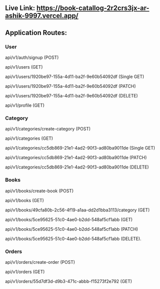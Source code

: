 ## Live Link: https://book-catallog-2r2crs3jx-ar-ashik-9997.vercel.app/

## Application Routes:

### User
api/v1/auth/signup (POST)

api/v1/users (GET)

api/v1/users/1920be97-155a-4d11-ba2f-9e60b54092df (Single GET)

api/v1/users/1920be97-155a-4d11-ba2f-9e60b54092df (PATCH)

api/v1/users/1920be97-155a-4d11-ba2f-9e60b54092df (DELETE) 

api/v1/profile (GET)

### Category
api/v1/categories/create-category (POST)

api/v1/categories (GET)

api/v1/categories/cc5db869-21e1-4ad2-90f3-ad80ba9011de (Single GET) 

api/v1/categories/cc5db869-21e1-4ad2-90f3-ad80ba9011de (PATCH)

api/v1/categories/cc5db869-21e1-4ad2-90f3-ad80ba9011de (DELETE)

### Books
api/v1/books/create-book (POST)

api/v1/books (GET)

api/v1/books/49cfa80b-2c56-4f19-a1aa-dd2d1bba3113/category (GET)

api/v1/books/5ce95625-51c0-4ae0-b2dd-548af5cf1abb (GET)

api/v1/books/5ce95625-51c0-4ae0-b2dd-548af5cf1abb (PATCH)

api/v1/books/5ce95625-51c0-4ae0-b2dd-548af5cf1abb (DELETE).

### Orders
api/v1/orders/create-order (POST)

api/v1/orders (GET)

api/v1/orders/55d7df3d-d9b3-471c-abbb-f15273f2e792 (GET)
